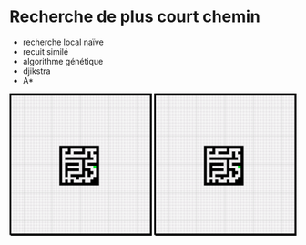 # Recherche de plus court chemin

* recherche local naïve
* recuit similé
* algorithme génétique
* djikstra
* A*

<img src="rapport/djikstra.gif" width="250px">
<img src="rapport/astar.gif" width="250px">